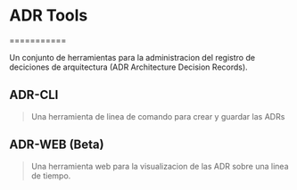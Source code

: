 # ADR Tools
===========

Un conjunto de herramientas para la administracion del registro de deciciones de arquitectura (ADR Architecture Decision Records).

ADR-CLI
--------

>Una herramienta de linea de comando para crear y guardar las ADRs


ADR-WEB (Beta)
-------

>Una herramienta web para la visualizacion de las ADR sobre una linea de tiempo.
